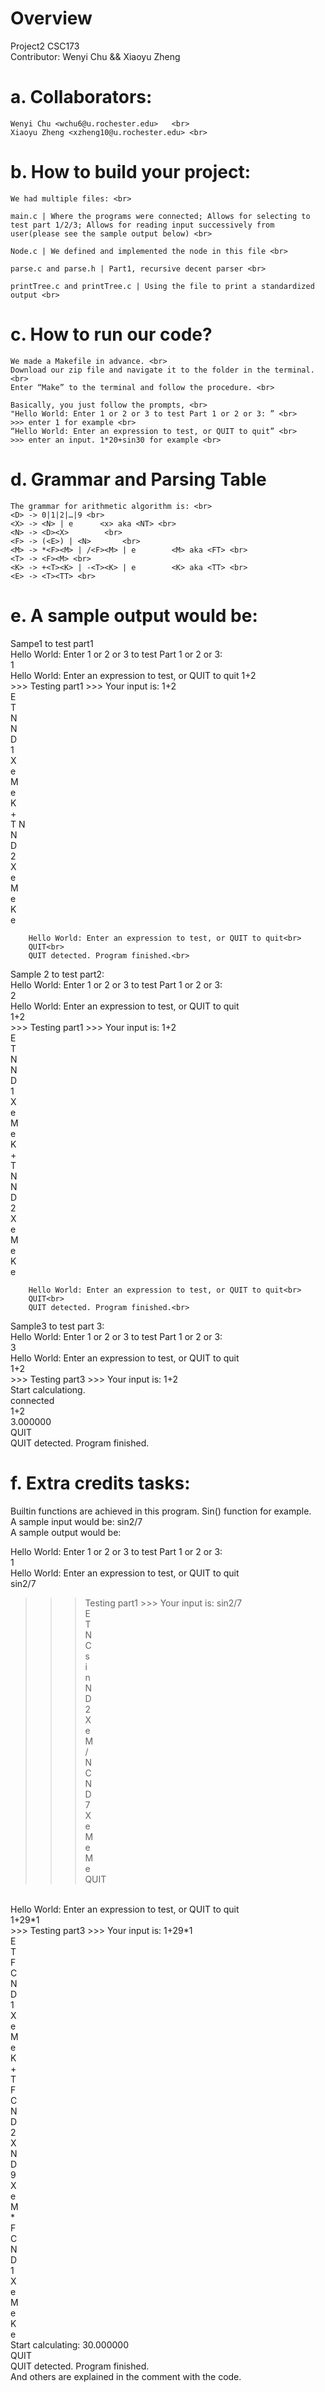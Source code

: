 # Overview
Project2 CSC173<br>
Contributor: Wenyi Chu && Xiaoyu Zheng<br>


# a. Collaborators:<br>
	Wenyi Chu <wchu6@u.rochester.edu>	<br>
	Xiaoyu Zheng <xzheng10@u.rochester.edu> <br>

# b. How to build your project:<br>
	We had multiple files: <br>
	
	main.c | Where the programs were connected; Allows for selecting to test part 1/2/3; Allows for reading input successively from user(please see the sample output below) <br>
	
	Node.c | We defined and implemented the node in this file <br>
	
	parse.c and parse.h | Part1, recursive decent parser <br>
	
	printTree.c and printTree.c | Using the file to print a standardized output <br>

# c. How to run our code?<br>
	We made a Makefile in advance. <br>
	Download our zip file and navigate it to the folder in the terminal. <br>
	Enter “Make” to the terminal and follow the procedure. <br>
	
	Basically, you just follow the prompts, <br>
	"Hello World: Enter 1 or 2 or 3 to test Part 1 or 2 or 3: ” <br>
	>>> enter 1 for example <br>
	“Hello World: Enter an expression to test, or QUIT to quit” <br>
	>>> enter an input. 1*20+sin30 for example <br>


# d. Grammar and Parsing Table <br>
	The grammar for arithmetic algorithm is: <br>
	<D> -> 0|1|2|…|9 <br>
	<X> -> <N> | e		<x> aka <NT> <br>
	<N> -> <D><X>		 <br>
	<F> -> (<E>) | <N>		 <br>
	<M> -> *<F><M> | /<F><M> | e		<M> aka <FT> <br>
	<T> -> <F><M> <br>
	<K> -> +<T><K> | -<T><K> | e		<K> aka <TT> <br>
	<E> -> <T><TT> <br>

# e. A sample output would be:<br>
Sampe1 to test part1<br>
        Hello World: Enter 1 or 2 or 3 to test Part 1 or 2 or 3: <br>
        1<br>
        Hello World: Enter an expression to test, or QUIT to quit
        1+2<br>
        >>> Testing part1 >>> Your input is: 1+2<br>
        E<br>
         T<br>
          N<br>
           N<br>
            D<br>
             1<br>
            X<br>
             e<br>
          M<br>
           e<br>
         K<br>
          +<br>
          T
           N<br>
            N<br>
             D<br>
              2<br>
             X<br>
              e<br>
           M<br>
            e<br>
          K<br>
           e<br>
        
        Hello World: Enter an expression to test, or QUIT to quit<br>
        QUIT<br>
        QUIT detected. Program finished.<br>

Sample 2 to test part2:<br>
        Hello World: Enter 1 or 2 or 3 to test Part 1 or 2 or 3: <br>
        2<br>
        Hello World: Enter an expression to test, or QUIT to quit<br>
        1+2<br>
        >>> Testing part1 >>> Your input is: 1+2<br>
        E<br>
         T<br>
          N<br>
           N<br>
            D<br>
             1<br>
            X<br>
             e<br>
          M<br>
           e<br>
         K<br>
          +<br>
          T<br>
           N<br>
            N<br>
             D<br>
              2<br>
             X<br>
              e<br>
           M<br>
            e<br>
          K<br>
           e<br>
        
        Hello World: Enter an expression to test, or QUIT to quit<br>
        QUIT<br>
        QUIT detected. Program finished.<br>

Sample3 to test part 3:<br>
	Hello World: Enter 1 or 2 or 3 to test Part 1 or 2 or 3: <br>
	3<br>
	Hello World: Enter an expression to test, or QUIT to quit<br>
	1+2<br>
	>>> Testing part3 >>> Your input is: 1+2<br>
	Start calculationg.<br>
	connected<br>
	1+2<br>
	3.000000<br>
	QUIT<br>
	QUIT detected. Program finished.<br>

# f. Extra credits tasks:<br>

Builtin functions are achieved in this program. Sin() function for example.<br>
A sample input would be: sin2/7<br>
A sample output would be:<br>

Hello World: Enter 1 or 2 or 3 to test Part 1 or 2 or 3: <br>
1<br>
Hello World: Enter an expression to test, or QUIT to quit<br>
sin2/7<br>
>>> Testing part1 >>> Your input is: sin2/7<br>
E<br>
 T<br>
  N<br>
   C<br>
    s<br>
    i<br>
    n<br>
    N<br>
     D<br>
      2<br>
     X<br>
      e<br>
  M<br>
   /<br>
   N<br>
    C<br>
     N<br>
      D<br>
       7<br>
      X<br>
       e<br>
   M<br>
    e<br>
 M<br>
  e<br>
QUIT<br>
<br>
Hello World: Enter an expression to test, or QUIT to quit<br>
1+29*1<br>
>>> Testing part3 >>> Your input is: 1+29*1<br>
E<br>
 T<br>
  F<br>
   C<br>
    N<br>
     D<br>
      1<br>
     X<br>
      e<br>
  M<br>
   e<br>
 K<br>
  +<br>
  T<br>
   F<br>
    C<br>
     N<br>
      D<br>
       2<br>
      X<br>
       N<br>
        D<br>
         9<br>
        X<br>
         e<br>
   M<br>
    *<br>
    F<br>
     C<br>
      N<br>
       D<br>
        1<br>
       X<br>
        e<br>
    M<br>
     e<br>
  K<br>
   e<br>
Start calculating: 30.000000<br>
QUIT<br>
QUIT detected. Program finished.<br>
And others are explained in the comment with the code. <br>
